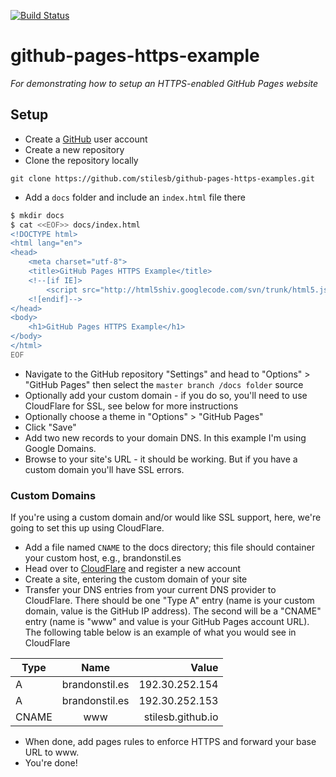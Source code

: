 [![Build Status](https://travis-ci.org/stilesb/github-pages-https-example.svg?branch=master)](https://travis-ci.org/stilesb/github-pages-https-example)

# github-pages-https-example

*For demonstrating how to setup an HTTPS-enabled GitHub Pages website*

## Setup

- Create a [GitHub](https://www.github.com) user account
- Create a new repository
- Clone the repository locally

`git clone https://github.com/stilesb/github-pages-https-examples.git`

- Add a `docs` folder and include an `index.html` file there

```bash
$ mkdir docs
$ cat <<EOF>> docs/index.html
<!DOCTYPE html>
<html lang="en">
<head>
    <meta charset="utf-8">
    <title>GitHub Pages HTTPS Example</title>
    <!--[if IE]>
        <script src="http://html5shiv.googlecode.com/svn/trunk/html5.js"></script>
    <![endif]-->
</head>
<body>
    <h1>GitHub Pages HTTPS Example</h1>
</body>
</html>
EOF
```

- Navigate to the GitHub repository "Settings" and head to "Options" > "GitHub Pages" then select the `master branch /docs folder` source
- Optionally add your custom domain - if you do so, you'll need to use CloudFlare for SSL, see below for more instructions
- Optionally choose a theme in "Options" > "GitHub Pages"
- Click "Save"
- Add two new records to your domain DNS. In this example I'm using Google Domains.
- Browse to your site's URL - it should be working. But if you have a custom domain you'll have SSL errors.

### Custom Domains

If you're using a custom domain and/or would like SSL support, here, we're going to set this up using CloudFlare.

- Add a file named `CNAME` to the docs directory; this file should container your custom host, e.g., brandonstil.es
- Head over to [CloudFlare](https://www.cloudflare.com) and register a new account
- Create a site, entering the custom domain of your site
- Transfer your DNS entries from your current DNS provider to CloudFlare. There should be one "Type A" entry (name is your custom domain, value is the GitHub IP address). The second will be a "CNAME" entry (name is "www" and value is your GitHub Pages account URL). The following table below is an example of what you would see in CloudFlare

| Type | Name | Value |
| ---- |:----:| -----:|
| A | brandonstil.es | 192.30.252.154 |
| A | brandonstil.es | 192.30.252.153 |
| CNAME | www | stilesb.github.io |

- When done, add pages rules to enforce HTTPS and forward your base URL to www.
- You're done!
